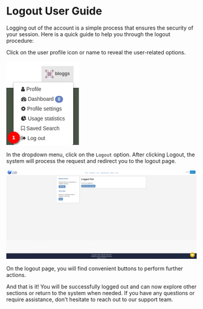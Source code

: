 # Logout User Guide

Logging out of the account is a simple process that ensures the security of your session. Here is a quick guide to help you through the logout procedure:

Click on the user profile icon or name to reveal the user-related options.

![logout option](../manual/img/logout-1.png)

In the dropdown menu, click on the `Logout` option. After clicking Logout, the system will process the request and redirect you to the logout page.

![logout page](./img/logout-1.png)

On the logout page, you will find convenient buttons to perform further actions.

And that is it! You will be successfully logged out and can now explore other sections or return to the system when needed. If you have any questions or require assistance, don't hesitate to reach out to our support team.
